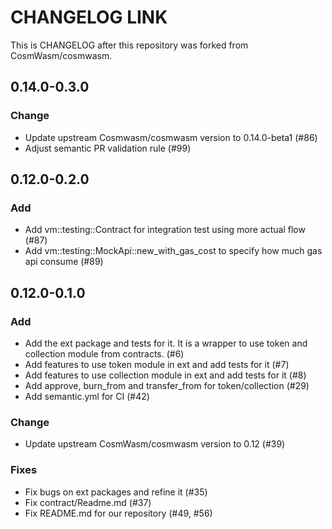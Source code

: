 # CHANGELOG LINK
This is CHANGELOG after this repository was forked from CosmWasm/cosmwasm.

## 0.14.0-0.3.0
### Change
- Update upstream Cosmwasm/cosmwasm version to 0.14.0-beta1 (#86)
- Adjust semantic PR validation rule (#99)

## 0.12.0-0.2.0
### Add
- Add vm::testing::Contract for integration test using more actual flow (#87)
- Add vm::testing::MockApi::new_with_gas_cost to specify how much gas api consume (#89)

## 0.12.0-0.1.0
### Add
- Add the ext package and tests for it. It is a wrapper to use token and collection module from contracts. (#6)
- Add features to use token module in ext and add tests for it (#7)
- Add features to use collection module in ext and add tests for it (#8)
- Add approve, burn_from and transfer_from for token/collection (#29)
- Add semantic.yml for CI (#42)

### Change
- Update upstream CosmWasm/cosmwasm version to 0.12 (#39)

### Fixes
- Fix bugs on ext packages and refine it (#35)
- Fix contract/Readme.md (#37)
- Fix README.md for our repository (#49, #56)
